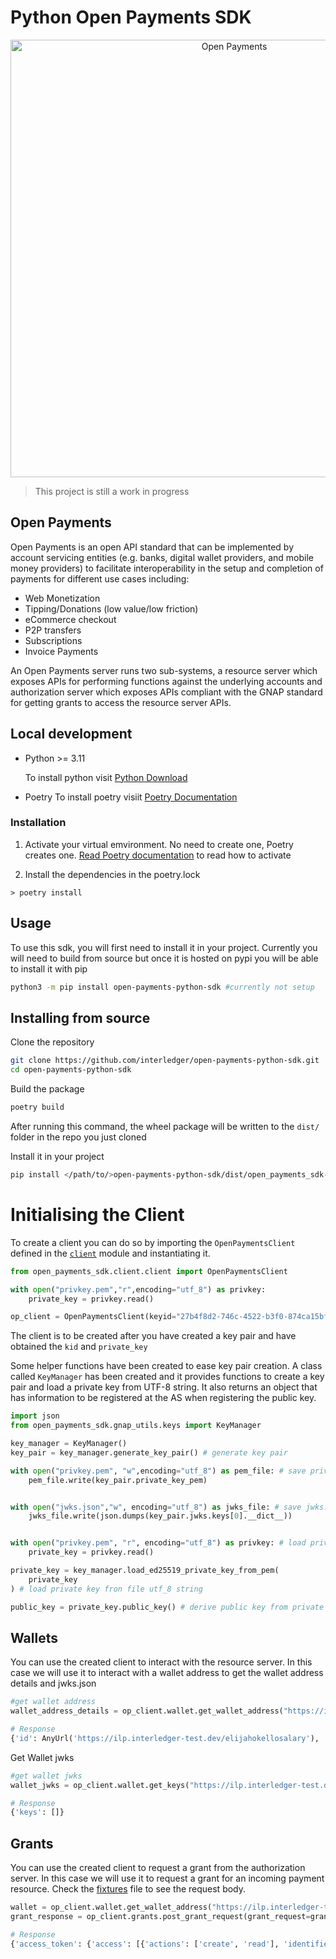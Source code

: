 # Python Open Payments SDK

<p align="center">
  <img src="https://raw.githubusercontent.com/interledger/open-payments/main/docs/public/img/logo.svg" width="700" alt="Open Payments">
</p>

> This project is still a work in progress

## Open Payments

Open Payments is an open API standard that can be implemented by account servicing entities (e.g. banks, digital wallet providers, and mobile money providers) to facilitate interoperability in the setup and completion of payments for different use cases including:

- Web Monetization
- Tipping/Donations (low value/low friction)
- eCommerce checkout
- P2P transfers
- Subscriptions
- Invoice Payments

An Open Payments server runs two sub-systems, a resource server which exposes APIs for performing functions against the underlying accounts and authorization server which exposes APIs compliant with the GNAP standard for getting grants to access the resource server APIs.

## Local development



- Python >= 3.11

  To install python visit [Python Download](https://www.python.org/downloads/)
- Poetry
  To install poetry visiit [Poetry Documentation](https://python-poetry.org/docs/)

### Installation

1. Activate your virtual emvironment. No need to create one, Poetry creates one. 
   [Read Poetry documentation](https://python-poetry.org/docs/managing-environments/)  to read how to activate


2. Install the dependencies in the poetry.lock

```
> poetry install
```
## Usage 
To use this sdk, you will first need to install it in your project.  Currently you will need to build from source but once it is hosted on pypi you will be able to install it with pip

```bash
python3 -m pip install open-payments-python-sdk #currently not setup
```
## Installing from source

Clone the repository 
```bash
git clone https://github.com/interledger/open-payments-python-sdk.git
cd open-payments-python-sdk
```

Build the package
```bash
poetry build
```
After running this command, the wheel package will be written to the `dist/` folder in the repo you just cloned

Install it in your project

```bash
pip install </path/to/>open-payments-python-sdk/dist/open_payments_sdk-0.1.0-py3-none-any.whl
```

# Initialising the Client
To create a client you can do so by importing the `OpenPaymentsClient` defined in the [`client`](./src/client/client.py) module and instantiating it.

```python
from open_payments_sdk.client.client import OpenPaymentsClient

with open("privkey.pem","r",encoding="utf_8") as privkey:
    private_key = privkey.read()

op_client = OpenPaymentsClient(keyid="27b4f8d2-746c-4522-b3f0-874ca15bfe65",private_key=private_key)
```

The client is to be created after you have created a key pair and have obtained the `kid` and `private_key`

Some helper functions have been created to ease key pair creation. A class called `KeyManager` has been created and it provides functions to create a key pair and load a private key from UTF-8 string. It also returns an object that has information to be registered at the AS when registering the public key.

```python
import json
from open_payments_sdk.gnap_utils.keys import KeyManager

key_manager = KeyManager()
key_pair = key_manager.generate_key_pair() # generate key pair

with open("privkey.pem", "w",encoding="utf_8") as pem_file: # save private key to file
    pem_file.write(key_pair.private_key_pem)


with open("jwks.json","w", encoding="utf_8") as jwks_file: # save jwks.json file
    jwks_file.write(json.dumps(key_pair.jwks.keys[0].__dict__))


with open("privkey.pem", "r", encoding="utf_8") as privkey: # load private key from file system
    private_key = privkey.read()

private_key = key_manager.load_ed25519_private_key_from_pem(
    private_key
) # load private key fron file utf_8 string

public_key = private_key.public_key() # derive public key from private key
```
## Wallets
You can use the created client to interact with the resource server. In this case we will use it to interact with a wallet address to get the wallet address details and jwks.json 

```python
#get wallet address
wallet_address_details = op_client.wallet.get_wallet_address("https://ilp.interledger-test.dev/elijahokellosalary")

# Response
{'id': AnyUrl('https://ilp.interledger-test.dev/elijahokellosalary'), 'publicName': 'elijahokellosalary', 'assetCode': AssetCode(root='USD'), 'assetScale': AssetScale(root=2), 'authServer': AnyUrl('https://auth.interledger-test.dev/'), 'resourceServer': AnyUrl('https://ilp.interledger-test.dev/')}

```
Get Wallet jwks

```python
#get wallet jwks
wallet_jwks = op_client.wallet.get_keys("https://ilp.interledger-test.dev/elijahokellosalary")

# Response
{'keys': []}

```

## Grants
You can use the created client to request a grant from the authorization server. In this case we will use it to request a grant for an incoming payment resource. Check the [fixtures](./tests/conftest.py) file to see the request body.

```python
wallet = op_client.wallet.get_wallet_address("https://ilp.interledger-test.dev/5c327379")
grant_response = op_client.grants.post_grant_request(grant_request=grant_req_dto,auth_server_endpoint=str(wallet.authServer))

# Response
{'access_token': {'access': [{'actions': ['create', 'read'], 'identifier': 'https://ilp.interledger-test.dev/5c327379', 'type': 'incoming-payment'}], 'value': '2E6F040D518B6F1A0883', 'manage': 'https://auth.interledger-test.dev/token/dad85db0-804d-4778-bf78-33eb5f81d86e', 'expires_in': 600}, 'continue': {'access_token': {'value': '3A088F83D39BDCDEC995'}, 'uri': 'https://auth.interledger-test.dev/continue/d2bb7a46-8cd9-4dde-83e2-821353b50579'}}

```
